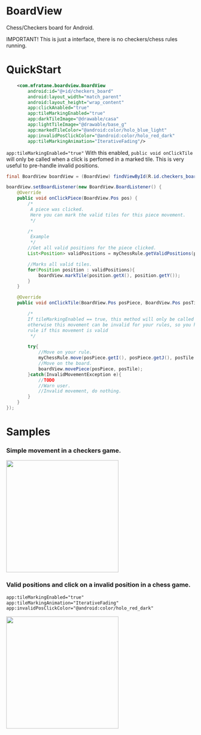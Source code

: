 # BoardView
Chess/Checkers board for Android.

IMPORTANT! This is just a interface, there is no checkers/chess rules running.

# QuickStart
``` xml
    <com.mfratane.boardview.BoardView
        android:id="@+id/checkers_board"
        android:layout_width="match_parent"
        android:layout_height="wrap_content"
        app:clickAnabled="true"
        app:tileMarkingEnabled="true"
        app:darkTileImage="@drawable/casa"
        app:lightTileImage="@drawable/base_g"
        app:markedTileColor="@android:color/holo_blue_light"
        app:invalidPosClickColor="@android:color/holo_red_dark"
        app:tileMarkingAnimation="IterativeFading"/>
```
`app:tileMarkingEnabled="true"` With this enabled, `public void onClickTile` will only be called when a click is perfomed in a marked tile. This is very useful to pre-handle invalid positions.



``` java
final BoardView boardView = (BoardView) findViewById(R.id.checkers_board);

boardView.setBoardListener(new BoardView.BoardListener() {
    @Override
    public void onClickPiece(BoardView.Pos pos) {
        /*
         A piece was clicked.
         Here you can mark the valid tiles for this piece movement.
         */

        /*
         Example
         */
        //Get all valid positions for the piece clicked.
        List<Position> validPositions = myChessRule.getValidPositions(pos.getI(), pos.getJ());

        //Marks all valid tiles.
        for(Position position : validPositions){
            boardView.markTile(position.getX(), position.getY());
        }
    }

    @Override
    public void onClickTile(BoardView.Pos posPiece, BoardView.Pos posTile) {

        /*
        If tileMarkingEnabled == true, this method will only be called when the tile is marked,
        otherwise this movement can be invalid for your rules, so you have to verify in your ruuning chess/chekers
        rule if this movement is valid
         */

        try{
            //Move on your rule.
            myChessRule.move(posPiece.getI(), posPiece.getJ(), posTile.getI(), posTile.getJ());
            //Move on the board.
            boardView.movePiece(posPiece, posTile);
        }catch(InvalidMovementException e){
            //TODO
            //Warn user.
            //Invalid movement, do nothing.
        }
    }
});
```

# Samples
### Simple movement in a checkers game.
<p align="start">
  <img src="http://i.imgur.com/TsJcZCg.gif" width="300"/>
</p>

### Valid positions and click on a invalid position in a chess game.
```xml
app:tileMarkingEnabled="true"
app:tileMarkingAnimation="IterativeFading"
app:invalidPosClickColor="@android:color/holo_red_dark"
```
<p align="start">
  <img src="http://i.imgur.com/OHMpQPF.gif" width="300"/>
</p>
